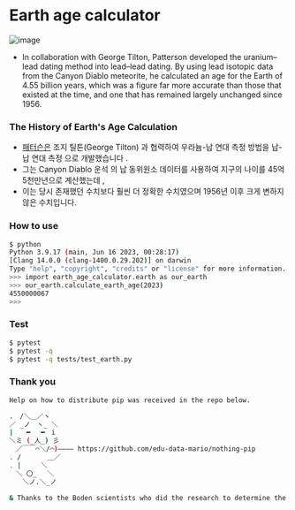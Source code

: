 # Earth age calculator

![image](https://github.com/edu-data-mario/earth-age-calculator/assets/134017660/3117b1c5-0fd0-4db4-ba4e-b93199d14376)

- In collaboration with George Tilton, Patterson developed the uranium–lead dating method into lead–lead dating. By using lead isotopic data from the Canyon Diablo meteorite, he calculated an age for the Earth of 4.55 billion years, which was a figure far more accurate than those that existed at the time, and one that has remained largely unchanged since 1956.

### The History of Earth's Age Calculation
- [패터슨은](https://en.wikipedia.org/wiki/Clair_Cameron_Patterson) 조지 틸튼(George Tilton) 과 협력하여 우라늄-납 연대 측정 방법을 납-납 연대 측정 으로 개발했습니다 . 
- 그는 Canyon Diablo 운석 의 납 동위원소 데이터를 사용하여 지구의 나이를 45억 5천만년으로 계산했는데 , 
- 이는 당시 존재했던 수치보다 훨씬 더 정확한 수치였으며 1956년 이후 크게 변하지 않은 수치입니다.

### How to use
```bash
$ python
Python 3.9.17 (main, Jun 16 2023, 00:28:17) 
[Clang 14.0.0 (clang-1400.0.29.202)] on darwin
Type "help", "copyright", "credits" or "license" for more information.
>>> import earth_age_calculator.earth as our_earth
>>> our_earth.calculate_earth_age(2023)
4550000067
>>> 
```

### Test
```bash
$ pytest
$ pytest -q
$ pytest -q tests/test_earth.py
```

### Thank you
```bash
Help on how to distribute pip was received in the repo below.

.　/＼＿／ヽ
／ _ノ　ヽ_ ＼
|　　━　 ━　i
＼ミ (_人_) 彡
　／￣￣⌒＼/⌒)―――― https://github.com/edu-data-mario/nothing-pip
. /　　　　＿／　
. |　　　＼
　＼ 〇_　 ＼
　　＼ノ.＼_ノ

& Thanks to the Boden scientists who did the research to determine the age of the Earth.
```
